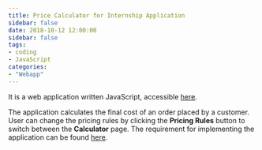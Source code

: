 ```yaml
---
title: Price Calculator for Internship Application
sidebar: false
date: 2018-10-12 12:00:00
sidebar: false
tags: 
- coding
- JavaScript
categories:
- "Webapp"
---
```


It is a web application written JavaScript, accessible [here](https://wilsonwang.org/UNiDAYSApplication/).

<!--more-->

The application calculates the final cost of an order placed by a customer. User can change the pricing rules by clicking the **Pricing Rules** button to switch between the **Calculator** page. The requirement for implementing the application can be found [here](https://github.com/MyUNiDAYS/tech-placement-challenge).


